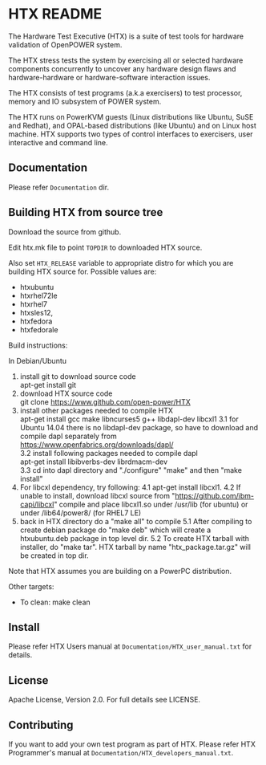 # HTX README

The Hardware Test Executive (HTX) is a suite of test tools for hardware
validation of OpenPOWER system.

The HTX stress tests the system by exercising all or selected hardware
components concurrently to uncover any hardware design flaws and
hardware-hardware or hardware-software interaction issues.

The HTX consists of test programs (a.k.a exercisers) to test processor, memory
and IO subsystem of POWER system.

The HTX runs on PowerKVM guests (Linux distributions like Ubuntu, SuSE and
Redhat), and OPAL-based distributions (like Ubuntu) and on Linux host machine.
HTX supports two types of control interfaces to exercisers, user interactive
and command line.

## Documentation
Please refer `Documentation` dir.

## Building HTX from source tree

Download the source from github.

Edit htx.mk file to point `TOPDIR` to downloaded HTX source.

Also set `HTX_RELEASE` variable to appropriate distro for which you are
building HTX source for. Possible values are:

 * htxubuntu
 * htxrhel72le
 * htxrhel7
 * htxsles12,
 * htxfedora
 * htxfedorale

Build instructions:  
  
In Debian/Ubuntu  
  1. install git to download source code  
apt-get install git  
  2. download HTX source code  
git clone https://www.github.com/open-power/HTX  
  3. install other packages needed to compile HTX  
apt-get install gcc make libncurses5 g++ libdapl-dev libcxl1 
    3.1 for Ubuntu 14.04 there is no libdapl-dev package, so have to download and compile dapl separately from https://www.openfabrics.org/downloads/dapl/  
    3.2 install following packages needed to compile dapl  
      apt-get install libibverbs-dev librdmacm-dev  
    3.3 cd into dapl directory and "./configure" "make" and then "make install"  
  4. For libcxl dependency, try following:
    4.1 apt-get install libcxl1.
    4.2 If unable to install, download libcxl source from "https://github.com/ibm-capi/libcxl" 
	compile and place libcxl1.so under /usr/lib (for ubuntu) or under /lib64/power8/
	(for RHEL7 LE)
  5. back in HTX directory do a "make all" to compile
    5.1 After compiling to create debian package do "make deb" which will create a htxubuntu.deb package in top level dir. 
    5.2 To create HTX tarball with installer, do "make tar". HTX tarball by name "htx_package.tar.gz" will be created in top dir. 

Note that HTX assumes you are building on a PowerPC distribution.  

Other targets:

 * To clean: make clean

## Install
Please refer HTX Users manual at `Documentation/HTX_user_manual.txt`
for details.

## License
Apache License, Version 2.0. For full details see LICENSE.

## Contributing
If you want to add your own test program as part of HTX. Please refer HTX
Programmer's manual at `Documentation/HTX_developers_manual.txt`.
